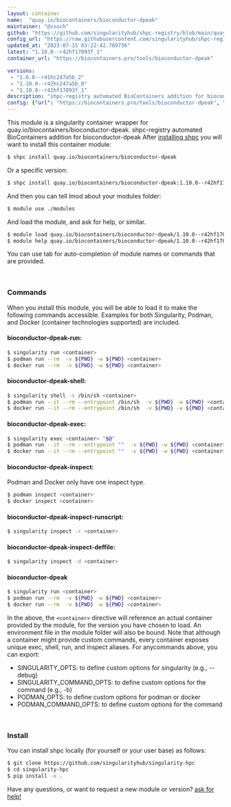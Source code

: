 ```yaml
---
layout: container
name:  "quay.io/biocontainers/bioconductor-dpeak"
maintainer: "@vsoch"
github: "https://github.com/singularityhub/shpc-registry/blob/main/quay.io/biocontainers/bioconductor-dpeak/container.yaml"
config_url: "https://raw.githubusercontent.com/singularityhub/shpc-registry/main/quay.io/biocontainers/bioconductor-dpeak/container.yaml"
updated_at: "2023-07-15 03:22:42.769736"
latest: "1.10.0--r42hf17093f_1"
container_url: "https://biocontainers.pro/tools/bioconductor-dpeak"

versions:
 - "1.6.0--r41hc247a5b_2"
 - "1.10.0--r42hc247a5b_0"
 - "1.10.0--r42hf17093f_1"
description: "shpc-registry automated BioContainers addition for bioconductor-dpeak"
config: {"url": "https://biocontainers.pro/tools/bioconductor-dpeak", "maintainer": "@vsoch", "description": "shpc-registry automated BioContainers addition for bioconductor-dpeak", "latest": {"1.10.0--r42hf17093f_1": "sha256:d9b8c682027f4fc5e88515221b4da6c336fb0c62a3e0c343b79a55ae4feb4b3e"}, "tags": {"1.6.0--r41hc247a5b_2": "sha256:b6394320d506fb0a5f7e5423f0ae157f0df50812ff6f80395fc7b94a1dde1acd", "1.10.0--r42hc247a5b_0": "sha256:c772ecfaa760a4c37431e3368dc32892be7ddf14f66646b083f2224da0623fcd", "1.10.0--r42hf17093f_1": "sha256:d9b8c682027f4fc5e88515221b4da6c336fb0c62a3e0c343b79a55ae4feb4b3e"}, "docker": "quay.io/biocontainers/bioconductor-dpeak"}
---
```


This module is a singularity container wrapper for quay.io/biocontainers/bioconductor-dpeak.
shpc-registry automated BioContainers addition for bioconductor-dpeak
After [installing shpc](#install) you will want to install this container module:


```bash
$ shpc install quay.io/biocontainers/bioconductor-dpeak
```

Or a specific version:

```bash
$ shpc install quay.io/biocontainers/bioconductor-dpeak:1.10.0--r42hf17093f_1
```

And then you can tell lmod about your modules folder:

```bash
$ module use ./modules
```

And load the module, and ask for help, or similar.

```bash
$ module load quay.io/biocontainers/bioconductor-dpeak/1.10.0--r42hf17093f_1
$ module help quay.io/biocontainers/bioconductor-dpeak/1.10.0--r42hf17093f_1
```

You can use tab for auto-completion of module names or commands that are provided.

<br>

### Commands

When you install this module, you will be able to load it to make the following commands accessible.
Examples for both Singularity, Podman, and Docker (container technologies supported) are included.

#### bioconductor-dpeak-run:

```bash
$ singularity run <container>
$ podman run --rm  -v ${PWD} -w ${PWD} <container>
$ docker run --rm  -v ${PWD} -w ${PWD} <container>
```

#### bioconductor-dpeak-shell:

```bash
$ singularity shell -s /bin/sh <container>
$ podman run --it --rm --entrypoint /bin/sh  -v ${PWD} -w ${PWD} <container>
$ docker run --it --rm --entrypoint /bin/sh  -v ${PWD} -w ${PWD} <container>
```

#### bioconductor-dpeak-exec:

```bash
$ singularity exec <container> "$@"
$ podman run --it --rm --entrypoint ""  -v ${PWD} -w ${PWD} <container> "$@"
$ docker run --it --rm --entrypoint ""  -v ${PWD} -w ${PWD} <container> "$@"
```

#### bioconductor-dpeak-inspect:

Podman and Docker only have one inspect type.

```bash
$ podman inspect <container>
$ docker inspect <container>
```

#### bioconductor-dpeak-inspect-runscript:

```bash
$ singularity inspect -r <container>
```

#### bioconductor-dpeak-inspect-deffile:

```bash
$ singularity inspect -d <container>
```



#### bioconductor-dpeak

```bash
$ singularity run <container>
$ podman run --rm  -v ${PWD} -w ${PWD} <container>
$ docker run --rm  -v ${PWD} -w ${PWD} <container>
```


In the above, the `<container>` directive will reference an actual container provided
by the module, for the version you have chosen to load. An environment file in the
module folder will also be bound. Note that although a container
might provide custom commands, every container exposes unique exec, shell, run, and
inspect aliases. For anycommands above, you can export:

 - SINGULARITY_OPTS: to define custom options for singularity (e.g., --debug)
 - SINGULARITY_COMMAND_OPTS: to define custom options for the command (e.g., -b)
 - PODMAN_OPTS: to define custom options for podman or docker
 - PODMAN_COMMAND_OPTS: to define custom options for the command

<br>

### Install

You can install shpc locally (for yourself or your user base) as follows:

```bash
$ git clone https://github.com/singularityhub/singularity-hpc
$ cd singularity-hpc
$ pip install -e .
```

Have any questions, or want to request a new module or version? [ask for help!](https://github.com/singularityhub/singularity-hpc/issues)
